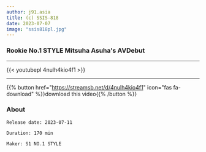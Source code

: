 ```yaml
---
author: j91.asia
title: (c) SSIS-818
date: 2023-07-07
image: "ssis818pl.jpg"
---
```


### Rookie No.1 STYLE Mitsuha Asuha's AVDebut
___

{{< youtubepl 4nulh4kio4f1 >}}
___

{{% button href="https://streamsb.net/d/4nulh4kio4f1" icon="fas fa-download" %}}download this video{{% /button %}}
### About

`Release date: 2023-07-11`

`Duration: 170 min`

`Maker:	S1 NO.1 STYLE`